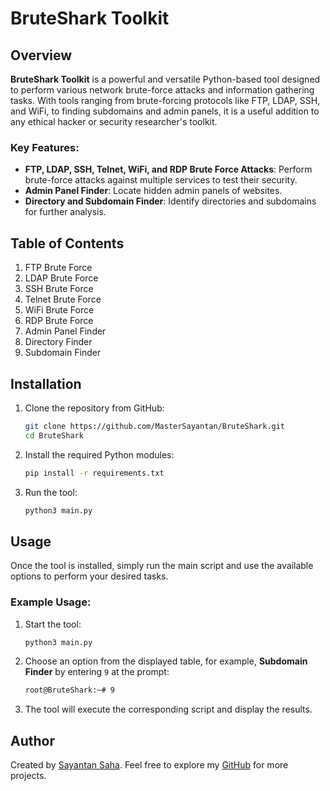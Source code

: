 # BruteShark Toolkit

## Overview
**BruteShark Toolkit** is a powerful and versatile Python-based tool designed to perform various network brute-force attacks and information gathering tasks. With tools ranging from brute-forcing protocols like FTP, LDAP, SSH, and WiFi, to finding subdomains and admin panels, it is a useful addition to any ethical hacker or security researcher's toolkit.

### Key Features:
- **FTP, LDAP, SSH, Telnet, WiFi, and RDP Brute Force Attacks**: Perform brute-force attacks against multiple services to test their security.
- **Admin Panel Finder**: Locate hidden admin panels of websites.
- **Directory and Subdomain Finder**: Identify directories and subdomains for further analysis.

## Table of Contents
1. FTP Brute Force
2. LDAP Brute Force
3. SSH Brute Force
4. Telnet Brute Force
5. WiFi Brute Force
6. RDP Brute Force
7. Admin Panel Finder
8. Directory Finder
9. Subdomain Finder

## Installation

1. Clone the repository from GitHub:
    ```bash
    git clone https://github.com/MasterSayantan/BruteShark.git
    cd BruteShark
    ```

2. Install the required Python modules:
    ```bash
    pip install -r requirements.txt
    ```

3. Run the tool:
    ```bash
    python3 main.py
    ```

## Usage
Once the tool is installed, simply run the main script and use the available options to perform your desired tasks.

### Example Usage:
1. Start the tool:
    ```bash
    python3 main.py
    ```

2. Choose an option from the displayed table, for example, **Subdomain Finder** by entering `9` at the prompt:
    ```bash
    root@BruteShark:~# 9
    ```

3. The tool will execute the corresponding script and display the results.

## Author
Created by [Sayantan Saha](https://www.linkedin.com/in/mastersayantan/). Feel free to explore my [GitHub](https://github.com/MasterSayantan) for more projects.

